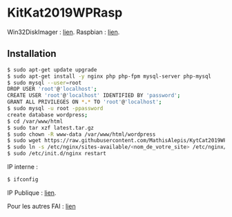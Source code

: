 # KitKat2019WPRasp

Win32DiskImager : [lien](https://sourceforge.net/projects/win32diskimager/).
Raspbian : [lien](https://www.raspberrypi.org/downloads/raspbian/).

## Installation

```bash
$ sudo apt-get update upgrade
$ sudo apt-get install -y nginx php php-fpm mysql-server php-mysql
$ sudo mysql --user=root
DROP USER 'root'@'localhost';
CREATE USER 'root'@'localhost' IDENTIFIED BY 'password';
GRANT ALL PRIVILEGES ON *.* TO 'root'@'localhost';
$ sudo mysql -u root -ppassword
create database wordpress;
$ cd /var/www/html
$ sudo tar xzf latest.tar.gz
$ sudo chown -R www-data /var/www/html/wordpress
$ sudo wget https://raw.githubusercontent.com/MathisAlepis/KytCat2019WPRasp/master/wordpress
$ sudo ln -s /etc/nginx/sites-available/<nom_de_votre_site> /etc/nginx/sites-enabled/<nom_de_votre_site>
$ sudo /etc/init.d/nginx restart
```

IP interne :

```bash
$ ifconfig
```

IP Publique : [lien](https://www.monippublique.com/).

Pour les autres FAI : [lien](https://www.it-connect.fr/rendre-son-serveur-web-accessible-depuis-internet/)
